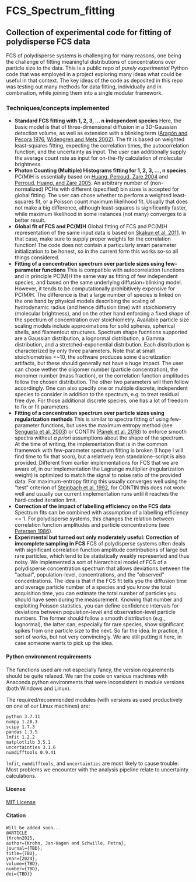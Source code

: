 
# FCS_Spectrum_fitting
## Collection of experimental code for fitting of polydisperse FCS data 

FCS of polydisperse systems is challenging for many reasons, one being the challenge of fitting meaningful distributions of concentrations over particle size to the data. This is a public repo of  *purely experimental* Python code that was employed in a project exploring many ideas what could be useful in that context. The key ideas of the code as deposited in this repo was testing out many methods for data fitting, individually and in combination, while joining them into a single modular framework.  
### Techniques/concepts implemented

 -  **Standard FCS fitting with 1, 2, 3, ... n independent species**
Here, the basic model is that of three-dimensional diffusion in a 3D-Gaussian detection volume, as well as extension with a blinking term ([Aragón and Pecora 1976](http://aip.scitation.org/doi/10.1063/1.432357), [Widengren and Mets 2002](http://doi.wiley.com/10.1002/3527600809.ch3)). The fit is based on weighted least-squares fitting, expecting the correlation times, the autocorrelation function, and the uncertainty as input. The user can additionally supply the average count rate as input for on-the-fly calculation of molecular brightness.
 - **Photon Counting (Multiple) Histograms fitting for 1, 2, 3, ..., n species**
 PC(M)H is essentially based on [Huang, Perroud, Zare 2004](https://chemistry-europe.onlinelibrary.wiley.com/doi/10.1002/cphc.200400176) and [Perroud, Huang, and Zare 2005](https://chemistry-europe.onlinelibrary.wiley.com/doi/10.1002/cphc.200400547). An arbitrary number of (non-normalized) PCHs with different (specified) bin sizes is accepted for global fitting. The user can chose whether to perform a weighted least-squares fit, or a Poisson count maximum likelihood fit. Usually that does not make a big difference, although least-squares is significantly faster, while maximum likelihood in some instances (not many) converges to a better result.
 -  **Global fit of FCS and PC(M)H** 
Global fitting of FCS and PC(M)H representation of the same input data is based on [Skakun et al. 2011](https://imrpress.com/journal/FBE/3/2/10.2741/E264). In that case, make sure to supply proper weights for the correlation function! The code does not contain a particularly smart parameter initialization to be honest, so in the current form this works so-so all things considered.
 -  **Fitting of a concentration spectrum over particle sizes using few-parameter functions**
This is compatible with autocorrelation functions and in principle PC(M)H the same way as fitting of few independent species, and based on the same underlying diffusion+blinking model. However, it tends to be computationally prohibitively expensive for PC(M)H. The difference is that a large number of species is linked on the one hand by physical models describing the scaling of hydrodynamic radius (and hence diffusion time) with stoichiometry (molecular brightness), and on the other hand enforcing a fixed shape of the spectrum of concentration over stoichiometry. Available particle size scaling models include approximations for solid spheres, spherical shells, and filamentout structures. Spectrum shape fucntions supported are a Gaussian distribution, a lognormal distribution, a Gamma distribution, and a stretched-exponential distribution. Each distribution is characterized by only three parameters. Note that at small stoichiometries <~10, the software produces some discretization artifacts, but these should generally not have a huge impact. The user can chose wether the oligomer number (particle concentration), the monomer number (mass fraction), or the correlation function amplitudes follow the chosen distribution. The other two parameters will then follow accordingly. One can also specify one or multiple discrete, independent species to consider in addition to the spectrum, e.g. to treat residual free dye. For those additional discrete species, one has a lot of freedom to fix or fit parameters. 
 -  **Fitting of a concentration spectrum over particle sizes using regularization methods**
This is similar to spectra fitting of using few-parameter functions, but uses the maximum entropy method (see [Sengupta et al. 2003](https://www.sciencedirect.com/science/article/pii/S0006349503750061)) or CONTIN ([Pánek et al. 2018](https://doi.org/10.1021/acs.macromol.7b02158)) to enforce smooth spectra without *a priori* assumptions about the shape of the spectrum. At the time of writing, the implementation that is in the common framework with few-parameter spectrum fitting is broken (I hope I will find time to fix that soon), but a relatively lean standalone-script is also provided. Different from earlier implementations for FCS that we are aware of, in our implementation the Lagrange multiplier (regularization weight) is optimized to match the signal to noise ratio of the provided data. For maximum-entropy fitting this usually converges well using the "test" criterion of [Steinbach et al. 1992](https://linkinghub.elsevier.com/retrieve/pii/S0006349592818301), for CONTIN this does not work well and usually our current implementation runs until it reaches the hard-coded iteration limit.
 - **Correction of the impact of labelling efficiency on the FCS data**
Spectrum fits can be combined with assumption of a labelling efficiency <= 1. For polydisperse systems, this changes the relation between correlation function amplitudes and particle concentrations (see [Petersen 1986](https://www.sciencedirect.com/science/article/pii/S0006349586837092)).
 - **Experimental but turned out only moderately useful: Correction of imcomplete sampling in FCS**
 FCS of polydisperse systems often deals with significant correlation function amplitude contributions of large but rare particles, which tend to be statistically weakly represented and thus noisy. We implemented a sort of hierarchical model of FCS of a polydisperse concentration spectrum that allows deviations between the "actual", population-level, concentrations, and the "observed" concentrations. The idea is that if the FCS fit tells you the diffusion time and average particle number of a species and you know the total acquisition time, you can estimate the total number of particles you should have seen during the measurement. Knowing that number and exploiting Poisson statistics, you can define confidence intervals for deviations between population-level and observation-level particle numbers. The former should follow a smooth distribution (e.g., lognormal), the latter can, especially for rare species, show significant spikes from one particle size to the next. So far the idea. In practice, it sort of works, but not very convincingly. We are still putting it here, in case someone wants to pick up the idea.


#### Python environment requirements
The functions used are not especially fancy, the version requirements should be quite relaxed. We ran the code on various machines with Anaconda python environments that were inconsistent in module versions (both Windows and Linux).

The required/recommended modules (with versions as used productively on one of our Linux machines) are:
```
python 3.7.11
numpy 1.20.3
scipy 1.7.3
pandas 1.3.5
lmfit 1.2.2
matplotlilb 3.5.1
uncertainties 3.1.6
numdifftools 0.9.41 
```
`lmfit`, `numdifftools`, and `uncertainties` are most likely to cause trouble: Most problems we encounter with the analysis pipeline relate to uncertainty calculations.

#### License
[MIT License](https://github.com/Janhagenkrohn/FCS_Spectrum_fitting/tree/main/LICENSE)

#### Citation
```
Will be added soon...
@ARTICLE
{Krohn2025,
author={Krohn, Jan-Hagen and Schwille, Petra},
journal={TBD},
title={TBD},
year={2024},
volume={TBD},
number={TBD},
doi={TBD}}
```

